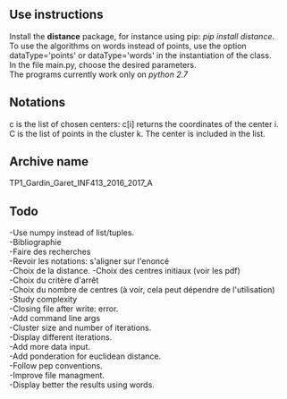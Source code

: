 Use instructions
----------------
Install the **distance** package, for instance using pip: _pip install distance_.  
To use the algorithms on words instead of points, use the option dataType='points' 
or dataType='words' in the instantiation of the class.  
In the file main.py, choose the desired parameters.  
The programs currently work only on _python 2.7_  


Notations
---------
c is the list of chosen centers: c[i] returns the coordinates of the center i.  
C is the list of points in the cluster k. The center is included in the list.  


Archive name
------------
TP1_Gardin_Garet_INF413_2016_2017_A


Todo
----
-Use numpy instead of list/tuples.  
-Bibliographie  
-Faire des recherches  
-Revoir les notations: s'aligner sur l'enoncé  
-Choix de la distance.
-Choix des centres initiaux (voir les pdf)  
-Choix du critère d'arrêt  
-Choix du nombre de centres (à voir, cela peut dépendre de l'utilisation)  
-Study complexity  
-Closing file after write: error.  
-Add command line args  
-Cluster size and number of iterations.  
-Display different iterations.  
-Add more data input.  
-Add ponderation for euclidean distance.  
-Follow pep conventions.  
-Improve file managment.  
-Display better the results using words.  
